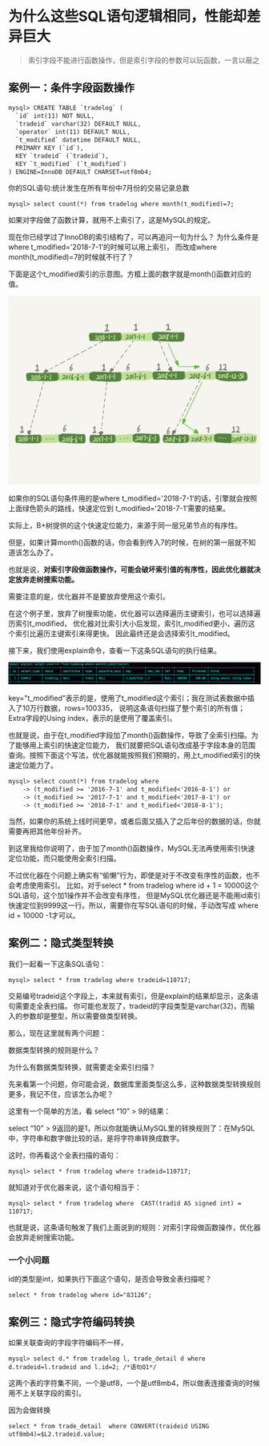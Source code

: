 

# 为什么这些SQL语句逻辑相同，性能却差异巨大

> 索引字段不能进行函数操作，但是索引字段的参数可以玩函数，一言以蔽之 


## 案例一：条件字段函数操作

```mysql
mysql> CREATE TABLE `tradelog` (
  `id` int(11) NOT NULL,
  `tradeid` varchar(32) DEFAULT NULL,
  `operator` int(11) DEFAULT NULL,
  `t_modified` datetime DEFAULT NULL,
  PRIMARY KEY (`id`),
  KEY `tradeid` (`tradeid`),
  KEY `t_modified` (`t_modified`)
) ENGINE=InnoDB DEFAULT CHARSET=utf8mb4;
```

你的SQL语句:统计发生在所有年份中7月份的交易记录总数
```mysql
mysql> select count(*) from tradelog where month(t_modified)=7;
```
如果对字段做了函数计算，就用不上索引了，这是MySQL的规定。


现在你已经学过了InnoDB的索引结构了，可以再追问一句为什么？
为什么条件是where t_modified='2018-7-1’的时候可以用上索引，
而改成where month(t_modified)=7的时候就不行了？

下面是这个t_modified索引的示意图。方框上面的数字就是month()函数对应的值。

![](../../images/mysql/performance/mysql_function_select_not_index.png)


如果你的SQL语句条件用的是where t_modified='2018-7-1’的话，引擎就会按照上面绿色箭头的路线，快速定位到 t_modified='2018-7-1’需要的结果。

实际上，B+树提供的这个快速定位能力，来源于同一层兄弟节点的有序性。

但是，如果计算month()函数的话，你会看到传入7的时候，在树的第一层就不知道该怎么办了。

也就是说，**对索引字段做函数操作，可能会破坏索引值的有序性，因此优化器就决定放弃走树搜索功能。**

需要注意的是，优化器并不是要放弃使用这个索引。

在这个例子里，放弃了树搜索功能，优化器可以选择遍历主键索引，也可以选择遍历索引t_modified，
优化器对比索引大小后发现，索引t_modified更小，遍历这个索引比遍历主键索引来得更快。
因此最终还是会选择索引t_modified。


接下来，我们使用explain命令，查看一下这条SQL语句的执行结果。


![](../../images/mysql/performance/expain_function_not_index.png)
 
key="t_modified"表示的是，使用了t_modified这个索引；我在测试表数据中插入了10万行数据，rows=100335，
说明这条语句扫描了整个索引的所有值；Extra字段的Using index，表示的是使用了覆盖索引。

也就是说，由于在t_modified字段加了month()函数操作，导致了全索引扫描。为了能够用上索引的快速定位能力，
我们就要把SQL语句改成基于字段本身的范围查询。按照下面这个写法，优化器就能按照我们预期的，用上t_modified索引的快速定位能力了。
```mysql
mysql> select count(*) from tradelog where
    -> (t_modified >= '2016-7-1' and t_modified<'2016-8-1') or
    -> (t_modified >= '2017-7-1' and t_modified<'2017-8-1') or 
    -> (t_modified >= '2018-7-1' and t_modified<'2018-8-1');

```
当然，如果你的系统上线时间更早，或者后面又插入了之后年份的数据的话，你就需要再把其他年份补齐。

到这里我给你说明了，由于加了month()函数操作，MySQL无法再使用索引快速定位功能，而只能使用全索引扫描。

不过优化器在个问题上确实有“偷懒”行为，即使是对于不改变有序性的函数，也不会考虑使用索引。
比如，对于select * from tradelog where id + 1 = 10000这个SQL语句，这个加1操作并不会改变有序性，
但是MySQL优化器还是不能用id索引快速定位到9999这一行。所以，需要你在写SQL语句的时候，手动改写成 where id = 10000 -1才可以。



## 案例二：隐式类型转换


我们一起看一下这条SQL语句：
```mysql
mysql> select * from tradelog where tradeid=110717;

```
交易编号tradeid这个字段上，本来就有索引，但是explain的结果却显示，这条语句需要走全表扫描。
你可能也发现了，tradeid的字段类型是varchar(32)，而输入的参数却是整型，所以需要做类型转换。

那么，现在这里就有两个问题：

数据类型转换的规则是什么？

为什么有数据类型转换，就需要走全索引扫描？

先来看第一个问题，你可能会说，数据库里面类型这么多，这种数据类型转换规则更多，我记不住，应该怎么办呢？

这里有一个简单的方法，看 select “10” > 9的结果：

select “10” > 9返回的是1，所以你就能确认MySQL里的转换规则了：在MySQL中，字符串和数字做比较的话，是将字符串转换成数字。

这时，你再看这个全表扫描的语句：
```mysql
mysql> select * from tradelog where tradeid=110717;

```
就知道对于优化器来说，这个语句相当于：
```mysql
mysql> select * from tradelog where  CAST(tradid AS signed int) = 110717;

```
也就是说，这条语句触发了我们上面说到的规则：对索引字段做函数操作，优化器会放弃走树搜索功能。


### 一个小问题
id的类型是int，如果执行下面这个语句，是否会导致全表扫描呢？
```mysql
select * from tradelog where id="83126";
```


## 案例三：隐式字符编码转换


如果关联查询的字段字符编码不一样，

```mysql
mysql> select d.* from tradelog l, trade_detail d where d.tradeid=l.tradeid and l.id=2; /*语句Q1*/
```

这两个表的字符集不同，一个是utf8，一个是utf8mb4，所以做表连接查询的时候用不上关联字段的索引。

因为会做转换
```mysql
select * from trade_detail  where CONVERT(traideid USING utf8mb4)=$L2.tradeid.value; 
```


